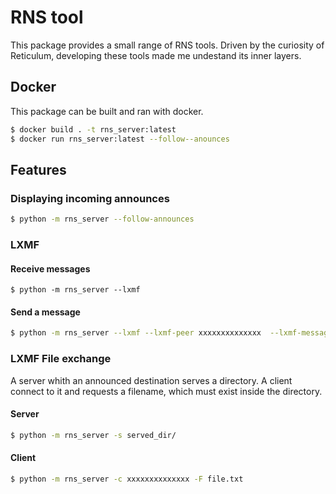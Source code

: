 # RNS tool
This package provides a small range of RNS tools. Driven by the curiosity of Reticulum, developing these tools made me undestand its inner layers.

## Docker
This package can be built and ran with docker.

```bash
$ docker build . -t rns_server:latest
$ docker run rns_server:latest --follow--anounces
```

## Features

### Displaying incoming announces

```bash
$ python -m rns_server --follow-announces
```

### LXMF

#### Receive messages
```
$ python -m rns_server --lxmf
```

#### Send a message 
```bash
$ python -m rns_server --lxmf --lxmf-peer xxxxxxxxxxxxxx  --lxmf-message "test!"
```

### LXMF File exchange
A server whith an announced destination serves a directory. A client connect to it and requests a filename, which must exist inside the directory.

#### Server
```bash
$ python -m rns_server -s served_dir/
```

#### Client
```bash
$ python -m rns_server -c xxxxxxxxxxxxxx -F file.txt
```

